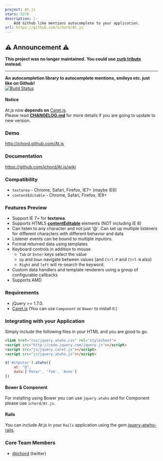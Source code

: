 ```yaml
---
project: At.js
stars: 5276
description: |-
    Add Github like mentions autocomplete to your application.
url: https://github.com/ichord/At.js
---
```


## ⚠️ Announcement ⚠️ ##

**This project was no longer maintained.**
**You could use [zurb tribute](https://github.com/zurb/tribute) instead.**

------

**An autocompletion library to autocomplete mentions, smileys etc. just like on Github!**  
[![Build Status](https://travis-ci.org/ichord/At.js.png)](https://travis-ci.org/ichord/At.js)

#### Notice

At.js now **depends on** [Caret.js](https://github.com/ichord/Caret.js).  
Please read [**CHANGELOG.md**](CHANGELOG.md) for more details if you are going to update to new version.

### Demo
http://ichord.github.com/At.js

### Documentation
https://github.com/ichord/At.js/wiki

### Compatibility

* `textarea` - Chrome, Safari, Firefox, IE7+ (maybe IE6)
* `contentEditable` - Chrome, Safari, Firefox, IE9+

### Features Preview

* Support IE 7+ for **textarea**.
* Supports HTML5  [**contentEditable**](https://developer.mozilla.org/en-US/docs/Web/Guide/HTML/Content_Editable) elements (NOT including IE 8)
* Can listen to any character and not just '@'. Can set up multiple listeners for different characters with different behavior and data
* Listener events can be bound to multiple inputors.
* Format returned data using templates
* Keyboard controls in addition to mouse
    - `Tab` or `Enter` keys select the value
    - `Up` and `Down` navigate between values (and `Ctrl-P` and `Ctrl-N` also)
    - `Right` and `left` will re-search the keyword.
* Custom data handlers and template renderers using a group of configurable callbacks
* Supports AMD

### Requirements

* jQuery >= 1.7.0.
* [Caret.js](https://github.com/ichord/Caret.js)
    (You can use `Component` or `Bower` to install it.)

### Integrating with your Application

Simply include the following files in your HTML and you are good to go.

```html
<link href="css/jquery.atwho.css" rel="stylesheet">
<script src="http://code.jquery.com/jquery.js"></script>
<script src="js/jquery.caret.js"></script>
<script src="js/jquery.atwho.js"></script>
```

```javascript
$('#inputor').atwho({
    at: "@",
    data:['Peter', 'Tom', 'Anne']
})
```

#### Bower & Component
For installing using Bower you can use `jquery.atwho` and for Component please use `ichord/At.js`.

#### Rails
You can include At.js in your `Rails` application using the gem [jquery-atwho-rails](https://github.com/ichord/jquery-atwho-rails).

### Core Team Members

* [@ichord](https://twitter.com/_ichord) (twitter)


